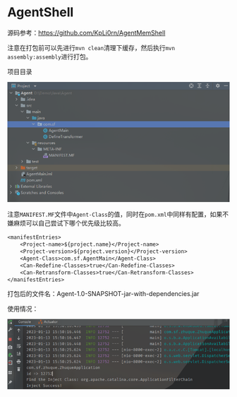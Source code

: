 # AgentShell
源码参考：https://github.com/KpLi0rn/AgentMemShell

注意在打包前可以先进行`mvn clean`清理下缓存，然后执行`mvn assembly:assembly`进行打包。

项目目录

![image-20230113155458299](img/image-20230113155458299.png)

注意`MANIFEST.MF`文件中`Agent-Class`的值，同时在`pom.xml`中同样有配置，如果不嫌麻烦可以自己尝试下哪个优先级比较高。

```
<manifestEntries>
	<Project-name>${project.name}</Project-name>
	<Project-version>${project.version}</Project-version>
	<Agent-Class>com.sf.AgentMain</Agent-Class>
    <Can-Redefine-Classes>true</Can-Redefine-Classes>
    <Can-Retransform-Classes>true</Can-Retransform-Classes>
</manifestEntries>
```

打包后的文件名：Agent-1.0-SNAPSHOT-jar-with-dependencies.jar

使用情况：

![image-20230113155854717](img/image-20230113155854717.png)
